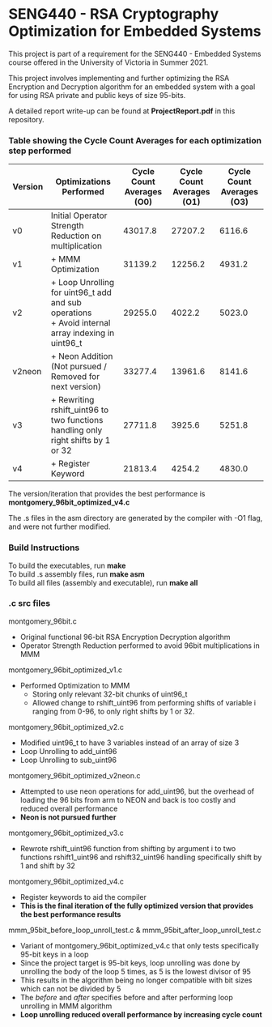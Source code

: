 # SENG440 - RSA Cryptography Optimization for Embedded Systems
This project is part of a requirement for the SENG440 - Embedded Systems course offered in the University of Victoria in Summer 2021.

This project involves implementing and further optimizing the RSA Encryption and Decryption algorithm for an embedded system with a goal for using RSA private and public keys of size 95-bits.

A detailed report write-up can be found at **ProjectReport.pdf** in this repository.

### Table showing the Cycle Count Averages for each optimization step performed
| Version | Optimizations Performed                                      | Cycle Count Averages (O0) | Cycle Count Averages (O1) | Cycle Count Averages (O3) |
|---------|--------------------------------------------------------------|--------------------------|--------------------------|--------------------------|
| v0      | Initial Operator Strength Reduction on multiplication       | 43017.8                  | 27207.2                  | 6116.6                   |
| v1      | + MMM Optimization                                          | 31139.2                  | 12256.2                  | 4931.2                   |
| v2      | + Loop Unrolling for uint96_t add and sub operations<br> + Avoid internal array indexing in uint96_t       | 29255.0                  | 4022.2                   | 5023.0                   |
| v2neon  | + Neon Addition (Not pursued / Removed for next version)    | 33277.4                  | 13961.6                  | 8141.6                   |
| v3      | + Rewriting rshift_uint96 to two functions handling only right shifts by 1 or 32 | 27711.8          | 3925.6                   | 5251.8                   |
| v4      | + Register Keyword                                          | 21813.4                  | 4254.2                   | 4830.0                   |


The version/iteration that provides the best performance is **montgomery_96bit_optimized_v4.c**

The .s files in the asm directory are generated by the compiler with -O1 flag, and were not further modified.


### Build Instructions
To build the executables, run **make**\
To build .s assembly files, run **make asm**\
To build all files (assembly and executable), run **make all**

### .c src files
montgomery_96bit.c
- Original functional 96-bit RSA Encryption Decryption algorithm
- Operator Strength Reduction performed to avoid 96bit multiplications in MMM
	
montgomery_96bit_optimized_v1.c
- Performed Optimization to MMM
    - Storing only relevant 32-bit chunks of uint96_t
    - Allowed change to rshift_uint96 from performing shifts of variable i ranging from 0-96, to only right shifts by 1 or 32.
	
montgomery_96bit_optimized_v2.c
- Modified uint96_t to have 3 variables instead of an array of size 3
- Loop Unrolling to add_uint96
- Loop Unrolling to sub_uint96

montgomery_96bit_optimized_v2neon.c
- Attempted to use neon operations for add_uint96, but the overhead of loading the 96 bits from arm to NEON and back is too costly and reduced overall performance
- **Neon is not pursued further**

montgomery_96bit_optimized_v3.c
- Rewrote rshift_uint96 function from shifting by argument i to two functions rshift1_uint96 and rshift32_uint96 handling specifically shift by 1 and shift by 32

montgomery_96bit_optimized_v4.c
- Register keywords to aid the compiler
- **This is the final iteration of the fully optimized version that provides the best performance results**

mmm_95bit_before_loop_unroll_test.c & mmm_95bit_after_loop_unroll_test.c
- Variant of montgomery_96bit_optimized_v4.c that only tests specifically 95-bit keys in a loop
- Since the project target is 95-bit keys, loop unrolling was done by unrolling the body of the loop 5 times, as 5 is the lowest divisor of 95
- This results in the algorithm being no longer compatible with bit sizes which can not be divided by 5
- The <em>before</em> and <em>after</em> specifies before and after performing loop unrolling in MMM algorithm
- **Loop unrolling reduced overall performance by increasing cycle count**
